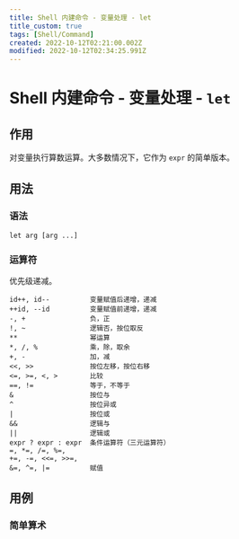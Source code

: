 ```yaml
---
title: Shell 内建命令 - 变量处理 - let
title_custom: true
tags: [Shell/Command]
created: 2022-10-12T02:21:00.002Z
modified: 2022-10-12T02:34:25.991Z
---
```


# Shell 内建命令 - 变量处理 - `let`

## 作用

对变量执行算数运算。大多数情况下，它作为 `expr` 的简单版本。

## 用法

### 语法

```shell
let arg [arg ...]
```

### 运算符

优先级递减。

```
id++, id--			变量赋值后递增，递减
++id, --id			变量赋值前递增，递减
-, +				负，正
!, ~				逻辑否，按位取反
**					幂运算
*, /, %				乘，除，取余
+, -				加，减
<<, >>				按位左移，按位右移
<=, >=, <, >		比较
==, !=				等于，不等于
&					按位与
^					按位异或
|					按位或
&&					逻辑与
||					逻辑或
expr ? expr : expr	条件运算符（三元运算符）
=, *=, /=, %=,
+=, -=, <<=, >>=,
&=, ^=, |=          赋值
```

## 用例

### 简单算术

```shell

```
